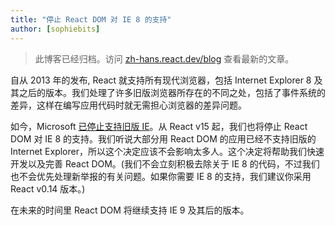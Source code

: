 ```yaml
---
title: "停止 React DOM 对 IE 8 的支持"
author: [sophiebits]
---
```


<div class="scary">

> 此博客已经归档。访问 [zh-hans.react.dev/blog](https://zh-hans.react.dev/blog) 查看最新的文章。

</div>

自从 2013 年的发布, React 就支持所有现代浏览器，包括 Internet Explorer 8 及其之后的版本。我们处理了许多旧版浏览器所存在的不同之处，包括了事件系统的差异，这样在编写应用代码时就无需担心浏览器的差异问题。

如今，Microsoft [已停止支持旧版 IE](https://www.microsoft.com/en-us/WindowsForBusiness/End-of-IE-support)。从 React v15 起，我们也将停止 React DOM 对 IE 8 的支持。我们听说大部分用 React DOM 的应用已经不支持旧版的 Internet Explorer，所以这个决定应该不会影响太多人。这个决定将帮助我们快速开发以及完善 React DOM。(我们不会立刻积极去除关于 IE 8 的代码，不过我们也不会优先处理新举报的有关问题。如果你需要 IE 8 的支持，我们建议你采用 React v0.14 版本。)

在未来的时间里 React DOM 将继续支持 IE 9 及其后的版本。
